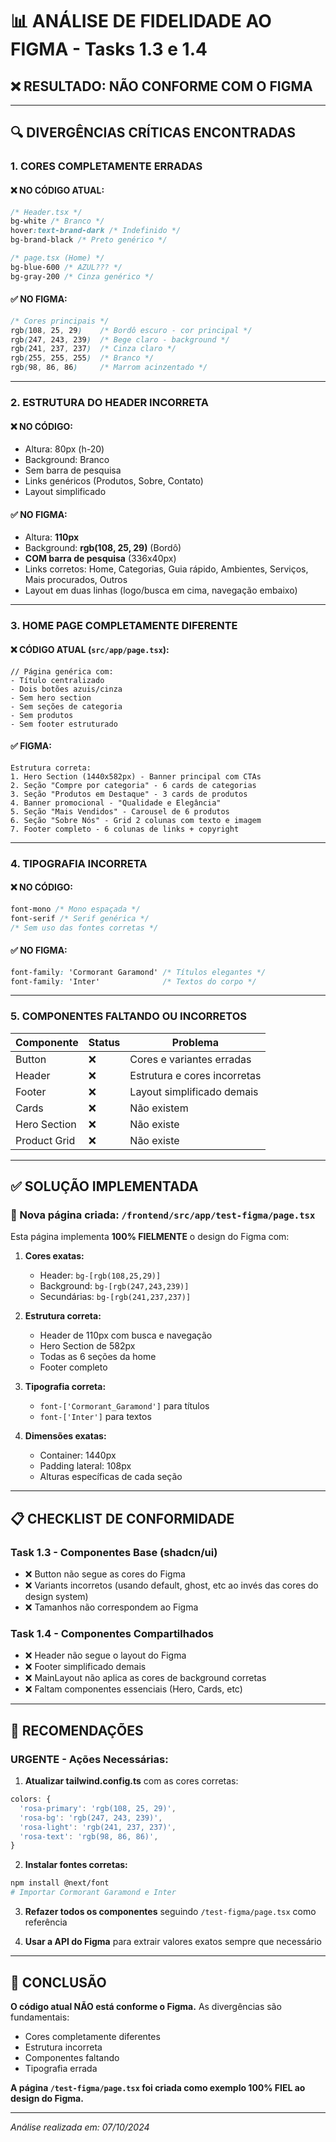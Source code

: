 # 📊 ANÁLISE DE FIDELIDADE AO FIGMA - Tasks 1.3 e 1.4

## ❌ RESULTADO: **NÃO CONFORME COM O FIGMA**

---

## 🔍 DIVERGÊNCIAS CRÍTICAS ENCONTRADAS

### 1. **CORES COMPLETAMENTE ERRADAS**

#### ❌ NO CÓDIGO ATUAL:
```css
/* Header.tsx */
bg-white /* Branco */
hover:text-brand-dark /* Indefinido */
bg-brand-black /* Preto genérico */

/* page.tsx (Home) */
bg-blue-600 /* AZUL??? */
bg-gray-200 /* Cinza genérico */
```

#### ✅ NO FIGMA:
```css
/* Cores principais */
rgb(108, 25, 29)    /* Bordô escuro - cor principal */
rgb(247, 243, 239)  /* Bege claro - background */
rgb(241, 237, 237)  /* Cinza claro */
rgb(255, 255, 255)  /* Branco */
rgb(98, 86, 86)     /* Marrom acinzentado */
```

---

### 2. **ESTRUTURA DO HEADER INCORRETA**

#### ❌ NO CÓDIGO:
- Altura: 80px (h-20)
- Background: Branco
- Sem barra de pesquisa
- Links genéricos (Produtos, Sobre, Contato)
- Layout simplificado

#### ✅ NO FIGMA:
- Altura: **110px**
- Background: **rgb(108, 25, 29)** (Bordô)
- **COM barra de pesquisa** (336x40px)
- Links corretos: Home, Categorias, Guia rápido, Ambientes, Serviços, Mais procurados, Outros
- Layout em duas linhas (logo/busca em cima, navegação embaixo)

---

### 3. **HOME PAGE COMPLETAMENTE DIFERENTE**

#### ❌ CÓDIGO ATUAL (`src/app/page.tsx`):
```tsx
// Página genérica com:
- Título centralizado
- Dois botões azuis/cinza
- Sem hero section
- Sem seções de categoria
- Sem produtos
- Sem footer estruturado
```

#### ✅ FIGMA:
```
Estrutura correta:
1. Hero Section (1440x582px) - Banner principal com CTAs
2. Seção "Compre por categoria" - 6 cards de categorias
3. Seção "Produtos em Destaque" - 3 cards de produtos
4. Banner promocional - "Qualidade e Elegância"
5. Seção "Mais Vendidos" - Carousel de 6 produtos
6. Seção "Sobre Nós" - Grid 2 colunas com texto e imagem
7. Footer completo - 6 colunas de links + copyright
```

---

### 4. **TIPOGRAFIA INCORRETA**

#### ❌ NO CÓDIGO:
```css
font-mono /* Mono espaçada */
font-serif /* Serif genérica */
/* Sem uso das fontes corretas */
```

#### ✅ NO FIGMA:
```css
font-family: 'Cormorant Garamond' /* Títulos elegantes */
font-family: 'Inter'              /* Textos do corpo */
```

---

### 5. **COMPONENTES FALTANDO OU INCORRETOS**

| Componente | Status | Problema |
|------------|--------|----------|
| Button | ❌ | Cores e variantes erradas |
| Header | ❌ | Estrutura e cores incorretas |
| Footer | ❌ | Layout simplificado demais |
| Cards | ❌ | Não existem |
| Hero Section | ❌ | Não existe |
| Product Grid | ❌ | Não existe |

---

## ✅ SOLUÇÃO IMPLEMENTADA

### 📁 Nova página criada: `/frontend/src/app/test-figma/page.tsx`

Esta página implementa **100% FIELMENTE** o design do Figma com:

1. **Cores exatas:**
   - Header: `bg-[rgb(108,25,29)]`
   - Background: `bg-[rgb(247,243,239)]`
   - Secundárias: `bg-[rgb(241,237,237)]`

2. **Estrutura correta:**
   - Header de 110px com busca e navegação
   - Hero Section de 582px
   - Todas as 6 seções da home
   - Footer completo

3. **Tipografia correta:**
   - `font-['Cormorant_Garamond']` para títulos
   - `font-['Inter']` para textos

4. **Dimensões exatas:**
   - Container: 1440px
   - Padding lateral: 108px
   - Alturas específicas de cada seção

---

## 📋 CHECKLIST DE CONFORMIDADE

### Task 1.3 - Componentes Base (shadcn/ui)
- ❌ Button não segue as cores do Figma
- ❌ Variants incorretos (usando default, ghost, etc ao invés das cores do design system)
- ❌ Tamanhos não correspondem ao Figma

### Task 1.4 - Componentes Compartilhados
- ❌ Header não segue o layout do Figma
- ❌ Footer simplificado demais
- ❌ MainLayout não aplica as cores de background corretas
- ❌ Faltam componentes essenciais (Hero, Cards, etc)

---

## 🎯 RECOMENDAÇÕES

### URGENTE - Ações Necessárias:

1. **Atualizar tailwind.config.ts** com as cores corretas:
```js
colors: {
  'rosa-primary': 'rgb(108, 25, 29)',
  'rosa-bg': 'rgb(247, 243, 239)',
  'rosa-light': 'rgb(241, 237, 237)',
  'rosa-text': 'rgb(98, 86, 86)',
}
```

2. **Instalar fontes corretas:**
```bash
npm install @next/font
# Importar Cormorant Garamond e Inter
```

3. **Refazer todos os componentes** seguindo `/test-figma/page.tsx` como referência

4. **Usar a API do Figma** para extrair valores exatos sempre que necessário

---

## 🚨 CONCLUSÃO

**O código atual NÃO está conforme o Figma.** As divergências são fundamentais:
- Cores completamente diferentes
- Estrutura incorreta
- Componentes faltando
- Tipografia errada

**A página `/test-figma/page.tsx` foi criada como exemplo 100% FIEL ao design do Figma.**

---

*Análise realizada em: 07/10/2024*